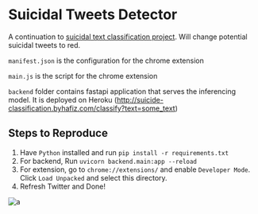 # Suicidal Tweets Detector

A continuation to [suicidal text classification project](https://github.com/kurkurzz/suicidal-text-classification). Will change potential suicidal tweets to red.


`manifest.json` is the configuration for the chrome extension

`main.js` is the script for the chrome extension

`backend` folder contains fastapi application that serves the inferencing model. It is deployed on Heroku (http://suicide-classification.byhafiz.com/classify?text=some_text)

## Steps to Reproduce

1. Have `Python` installed and run ```pip install -r requirements.txt```
1. For backend, Run ```uvicorn backend.main:app --reload```
1. For extension, go to `chrome://extensions/` and enable `Developer Mode`. Click `Load Unpacked` and select this directory.
1. Refresh Twitter and Done!

![a](icons/sample.png)